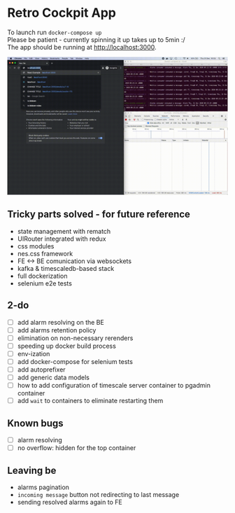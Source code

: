 # Retro Cockpit App

To launch run `docker-compose up`<br />
Please be patient - currently spinning it up takes up to 5min :/ <br />
The app should be running at [http://localhost:3000](http://localhost:3000).

![screencase](./assets/screencast.gif)

## Tricky parts solved - for future reference

- state management with rematch
- UIRouter integrated with redux
- css modules
- nes.css framework
- FE <-> BE comunication via websockets
- kafka & timescaledb-based stack
- full dockerization
- selenium e2e tests

## 2-do

- [ ] add alarm resolving on the BE
- [ ] add alarms retention policy
- [ ] elimination on non-necessary rerenders
- [ ] speeding up docker build process
- [ ] env-ization
- [ ] add docker-compose for selenium tests
- [ ] add autoprefixer
- [ ] add generic data models
- [ ] how to add configuration of timescale server container to pgadmin container
- [ ] add `wait` to containers to eliminate restarting them

## Known bugs

- [ ] alarm resolving
- [ ] no overflow: hidden for the top container

## Leaving be

- alarms pagination
- `incoming message` button not redirecting to last message
- sending resolved alarms again to FE
